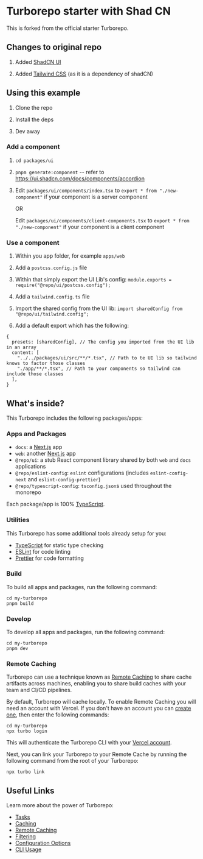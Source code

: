 # Turborepo starter with Shad CN

This is forked from the official starter Turborepo.

## Changes to original repo

1. Added [ShadCN UI](https://ui.shadcn.com/)

2. Added [Tailwind CSS](https://tailwindcss.com/) (as it is a dependency of shadCN)

## Using this example

1. Clone the repo

2. Install the deps

3. Dev away

### Add a component

1. `cd packages/ui`

2. `pnpm generate:component` -- refer to
   https://ui.shadcn.com/docs/components/accordion

3. Edit `packages/ui/components/index.tsx` to `export * from "./new-component"`
   if your component is a server component

   OR

   Edit `packages/ui/components/client-components.tsx` to `export * from
"./new-component"` if your component is a client component

### Use a component

1. Within you app folder, for example `apps/web`

2. Add a `postcss.config.js` file

3. Within that simply export the UI Lib's config: `module.exports =
require("@repo/ui/postcss.config");`

4. Add a `tailwind.config.ts` file

5. Import the shared config from the UI lib: `import sharedConfig from
"@repo/ui/tailwind.config";`

6. Add a default export which has the following:

```
{
  presets: [sharedConfig], // The config you imported from the UI lib in an array
  content: [
    "../../packages/ui/src/**/*.tsx", // Path to te UI lib so tailwind knows to factor those classes
    "./app/**/*.tsx", // Path to your components so tailwind can include those classes
  ],
}
```

## What's inside?

This Turborepo includes the following packages/apps:

### Apps and Packages

- `docs`: a [Next.js](https://nextjs.org/) app
- `web`: another [Next.js](https://nextjs.org/) app
- `@repo/ui`: a stub React component library shared by both `web` and `docs` applications
- `@repo/eslint-config`: `eslint` configurations (includes `eslint-config-next` and `eslint-config-prettier`)
- `@repo/typescript-config`: `tsconfig.json`s used throughout the monorepo

Each package/app is 100% [TypeScript](https://www.typescriptlang.org/).

### Utilities

This Turborepo has some additional tools already setup for you:

- [TypeScript](https://www.typescriptlang.org/) for static type checking
- [ESLint](https://eslint.org/) for code linting
- [Prettier](https://prettier.io) for code formatting

### Build

To build all apps and packages, run the following command:

```
cd my-turborepo
pnpm build
```

### Develop

To develop all apps and packages, run the following command:

```
cd my-turborepo
pnpm dev
```

### Remote Caching

Turborepo can use a technique known as [Remote Caching](https://turbo.build/repo/docs/core-concepts/remote-caching) to share cache artifacts across machines, enabling you to share build caches with your team and CI/CD pipelines.

By default, Turborepo will cache locally. To enable Remote Caching you will need an account with Vercel. If you don't have an account you can [create one](https://vercel.com/signup), then enter the following commands:

```
cd my-turborepo
npx turbo login
```

This will authenticate the Turborepo CLI with your [Vercel account](https://vercel.com/docs/concepts/personal-accounts/overview).

Next, you can link your Turborepo to your Remote Cache by running the following command from the root of your Turborepo:

```
npx turbo link
```

## Useful Links

Learn more about the power of Turborepo:

- [Tasks](https://turbo.build/repo/docs/core-concepts/monorepos/running-tasks)
- [Caching](https://turbo.build/repo/docs/core-concepts/caching)
- [Remote Caching](https://turbo.build/repo/docs/core-concepts/remote-caching)
- [Filtering](https://turbo.build/repo/docs/core-concepts/monorepos/filtering)
- [Configuration Options](https://turbo.build/repo/docs/reference/configuration)
- [CLI Usage](https://turbo.build/repo/docs/reference/command-line-reference)
